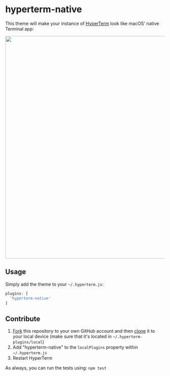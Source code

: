 # hyperterm-native

This theme will make your instance of [HyperTerm](https://hyperterm.org) look like macOS' native Terminal app:

<p align="center">
  <img src="http://i.imgur.com/eeRssvz.png" width="700">
</p>

## Usage

Simply add the theme to your `~/.hyperterm.js`:

```js
plugins: [
  'hyperterm-native'
]
```

## Contribute

1. [Fork](https://help.github.com/articles/fork-a-repo/) this repository to your own GitHub account and then [clone](https://help.github.com/articles/cloning-a-repository/) it to your local device (make sure that it's located in `~/.hyperterm-plugins/local`)
2. Add "hyperterm-native" to the `localPlugins` property within `~/.hyperterm.js`
3. Restart HyperTerm

As always, you can run the tests using: `npm test`
